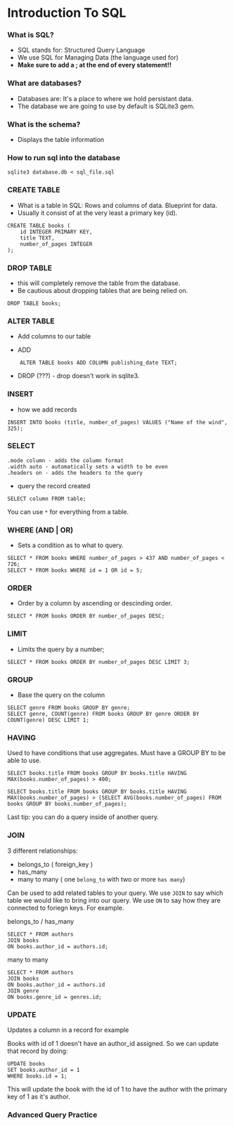 # Introduction To SQL

### What is SQL?

- SQL stands for: Structured Query Language
- We use SQL for Managing Data (the language used for)
- **Make sure to add a ; at the end of every statement!!**

### What are databases?

- Databases are: It's a place to where we hold persistant data.
- The database we are going to use by default is SQLite3 gem.

### What is the schema?

- Displays the table information

### How to run sql into the database

```
sqlite3 database.db < sql_file.sql
```

### CREATE TABLE

- What is a table in SQL: Rows and columns of data. Blueprint for data.
- Usually it consist of at the very least a primary key (id).

```
CREATE TABLE books (
    id INTEGER PRIMARY KEY,
    title TEXT,
    number_of_pages INTEGER
);
```

### DROP TABLE

- this will completely remove the table from the database.
- Be cautious about dropping tables that are being relied on.

```
DROP TABLE books;
```

### ALTER TABLE

- Add columns to our table

- ADD

```
    ALTER TABLE books ADD COLUMN publishing_date TEXT;
```

- DROP (???) - drop doesn't work in sqlite3.

### INSERT

- how we add records

```
INSERT INTO books (title, number_of_pages) VALUES ("Name of the wind", 325);
```

### SELECT

```
.mode column - adds the column format
.width auto - automatically sets a width to be even
.headers on - adds the headers to the query
```

- query the record created

```
SELECT column FROM table;
```

You can use `*` for everything from a table.

### WHERE (AND | OR)

- Sets a condition as to what to query.

```
SELECT * FROM books WHERE number_of_pages > 437 AND number_of_pages < 726;
SELECT * FROM books WHERE id = 1 OR id = 5;
```

### ORDER

- Order by a column by ascending or descinding order.

```
SELECT * FROM books ORDER BY number_of_pages DESC;
```

### LIMIT

- Limits the query by a number;

```
SELECT * FROM books ORDER BY number_of_pages DESC LIMIT 3;
```

### GROUP

- Base the query on the column

```
SELECT genre FROM books GROUP BY genre;
SELECT genre, COUNT(genre) FROM books GROUP BY genre ORDER BY COUNT(genre) DESC LIMIT 1;
```

### HAVING

Used to have conditions that use aggregates. Must have a GROUP BY to be able to use.

```
SELECT books.title FROM books GROUP BY books.title HAVING MAX(books.number_of_pages) > 400;

SELECT books.title FROM books GROUP BY books.title HAVING MAX(books.number_of_pages) > (SELECT AVG(books.number_of_pages) FROM books GROUP BY books.number_of_pages);
```

Last tip: you can do a query inside of another query.

### JOIN

3 different relationships:

- belongs_to ( foreign_key )
- has_many
- many to many ( one `belong_to` with two or more `has many`)

Can be used to add related tables to your query. We use `JOIN` to say which table we would like to bring into our query. We use `ON` to say how they are connected to foriegn keys. For example.

belongs_to / has_many

```
SELECT * FROM authors
JOIN books
ON books.author_id = authors.id;
```

many to many

```
SELECT * FROM authors
JOIN books
ON books.author_id = authors.id
JOIN genre
ON books.genre_id = genres.id;
```

### UPDATE

Updates a column in a record for example

Books with id of 1 doesn't have an author_id assigned. So we can update that record by doing:

```
UPDATE books
SET books.author_id = 1
WHERE books.id = 1;
```

This will update the book with the id of 1 to have the author with the primary key of 1 as it's author.

### Advanced Query Practice
